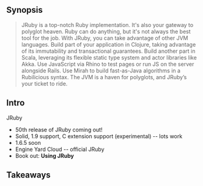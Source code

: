 Synopsis
--------

> JRuby is a top-notch Ruby implementation. It's also your gateway to polyglot heaven. Ruby can do anything, but it's not always the best tool for the job. With JRuby, you can take advantage of other JVM languages. Build part of your application in Clojure, taking advantage of its immutability and transactional guarantees. Build another part in Scala, leveraging its flexible static type system and actor libraries like Akka. Use JavaScript via Rhino to test pages or run JS on the server alongside Rails. Use Mirah to build fast-as-Java algorithms in a Rubilicious syntax. The JVM is a haven for polyglots, and JRuby’s your ticket to ride.

Intro
-----

JRuby

* 50th release of JRuby coming out!
* Solid, 1.9 support, C extension support (experimental) -- lots work
* 1.6.5 soon
* Engine Yard Cloud -- official JRuby
* Book out: **Using JRuby**

Takeaways
---------
